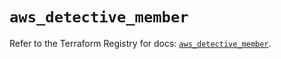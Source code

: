 # `aws_detective_member`

Refer to the Terraform Registry for docs: [`aws_detective_member`](https://registry.terraform.io/providers/hashicorp/aws/6.0.0/docs/resources/detective_member).

